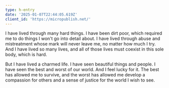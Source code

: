 ```yaml
---
type: h-entry
date: '2025-01-07T22:44:05.619Z'
client_id: 'https://micropublish.net/'
---
```

I have lived through many hard things. I have been dirt poor, which required me to do things I won't go into detail about. I have lived through abuse and mistreatment whose mark will never leave me, no matter how much I try. And I have lived so many lives, and all of those lives must coexist in this sole body, which is hard.

But I have lived a charmed life. I have seen beautiful things and people. I have seen the best and worst of our world. And I feel lucky for it. The best has allowed me to survive, and the worst has allowed me develop a compassion for others and a sense of justice for the world I wish to see.
